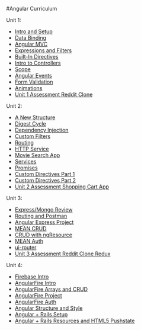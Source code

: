 #Angular Curriculum

Unit 1:

 * [Intro and Setup](/Unit-1/01-intro-and-setup.md)
 * [Data Binding](/Unit-1/02-data-binding.md)
 * [Angular MVC](/Unit-1/03-angular-mvc.md)
 * [Expressions and Filters](/Unit-1/04-expressions-and-filters.md)
 * [Built-In Directives](/Unit-1/05-built-in-directives.md)
 * [Intro to Controllers](/Unit-1/06-intro-to-controllers.md)
 * [Scope](/Unit-1/07-intro-to-scope.md)
 * [Angular Events](/Unit-1/08-intro-to-events.md) 
 * [Form Validation](/Unit-1/09-form-validation.md) 
 * [Animations](/Unit-1/10-animation.md) 
 * [Unit 1 Assessment Reddit Clone](/Unit-1/11-reddit-clone.md)

Unit 2:

 * [A New Structure](/Unit-2/01-a-new-structure.md)
 * [Digest Cycle](/Unit-2/02-digest-cycle.md)
 * [Dependency Injection](/Unit-2/03-dependency-injection.md)
 * [Custom Filters](/Unit-2/04-custom-filters.md)
 * [Routing](/Unit-2/05-routing.md)
 * [HTTP Service](/Unit-2/06-http-service.md)
 * [Movie Search App](/Unit-2/07-movie-search.app.md)
 * [Services](/Unit-2/08-services.md)
 * [Promises](/Unit-2/09-promises.md)
 * [Custom Directives Part 1](/Unit-2/10-custom-directives-part1.md)
 * [Custom Directives Part 2](/Unit-2/11-custom-directives-part2.md)
 * [Unit 2 Assessment Shopping Cart App](/Unit-2/12-shopping-cart-app.md)

Unit 3:

 * [Express/Mongo Review](/Unit-3/01-express-mongo-review.md)
 * [Routing and Postman](/Unit-3/02-routing-and-postman.md)
 * [Angular Express Project](/Unit-3/03-angular-with-express-project.md)
 * [MEAN CRUD](/Unit-3/04-mean-crud.md)
 * [CRUD with ngResource](/Unit-3/05-crud-with-ngResource.md)
 * [MEAN Auth](/Unit-3/06-mean-auth.md)
 * [ui-router](/Unit-3/08-ui-router.md)
 * [Unit 3 Assessment Reddit Clone Redux](/Unit-3/09-unit-3-assessment.md)

Unit 4:

 * [Firebase Intro](/Unit-4-(optional)/01-firebase-intro.md)
 * [AngularFire Intro](/Unit-4-(optional)/02-angularfire-intro.md)
 * [AngularFire Arrays and CRUD](/Unit-4-(optional)/03-angularfire-arrays-and-crud.md)
 * [AngularFire Project](/Unit-4-(optional)/04-angularfire-project.md)
 * [AngularFire Auth](/Unit-4-(optional)/05-angularfire-auth.md)
 * [Angular Structure and Style](/Unit-4-(optional)/06-structuring-angular-apps.md)
 * [Angular + Rails Setup](/Unit-4-(optional)/07-angular-with-rails-setup.md)
 * [Angular + Rails Resources and HTML5 Pushstate](/Unit-4-(optional)/08-angular-with-rails-resources-and-paths.md)
